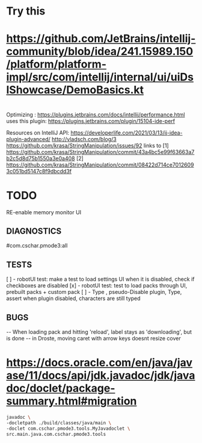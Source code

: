 
#
# Try this
# https://github.com/JetBrains/intellij-community/blob/idea/241.15989.150/platform/platform-impl/src/com/intellij/internal/ui/uiDslShowcase/DemoBasics.kt
#

Optimizing :
https://plugins.jetbrains.com/docs/intellij/performance.html
uses this plugin:
https://plugins.jetbrains.com/plugin/15104-ide-perf


Resources on IntelliJ API:
https://developerlife.com/2021/03/13/ij-idea-plugin-advanced/
http://vladsch.com/blog/3
https://github.com/krasa/StringManipulation/issues/92
links to
[1] https://github.com/krasa/StringManipulation/commit/43a4bc5e99f63663a7b2c5d8d75b1550a3e0a408
[2] https://github.com/krasa/StringManipulation/commit/08422d714ce70126093c051bd5147c8f9dbcdd3f

# TODO

RE-enable memory monitor UI

## DIAGNOSTICS
#com.cschar.pmode3:all

## TESTS

[ ] - robotUI test: make a test to load settings UI when it is disabled, check if checkboxes are disabled
[x] - robotUI test: test to load packs through UI, prebuilt packs + custom pack
[ ] - Type , pseudo-Disable plugin, Type,  assert when plugin disabled, characters are still typed

## BUGS 
-- When loading pack and hitting 'reload', label stays as 'downloading', but is done
-- in Droste, moving caret with arrow keys doesnt resize cover



# https://docs.oracle.com/en/java/javase/11/docs/api/jdk.javadoc/jdk/javadoc/doclet/package-summary.html#migration
```bash
javadoc \
-docletpath ./build/classes/java/main \
-doclet com.cschar.pmode3.tools.MyJavadoclet \
src.main.java.com.cschar.pmode3.tools

```
